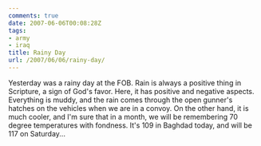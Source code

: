 ```yaml
---
comments: true
date: 2007-06-06T00:08:28Z
tags:
- army
- iraq
title: Rainy Day
url: /2007/06/06/rainy-day/
---
```


<p>Yesterday was a rainy day at the FOB. Rain is always a positive thing in Scripture, a sign of God's favor. Here, it has positive and negative aspects. Everything is muddy, and the rain comes through the open gunner's hatches on the vehicles when we are in a convoy. On the other hand, it is much cooler, and I'm sure that in a month, we will be remembering 70 degree temperatures with fondness. It's 109 in Baghdad today, and will be 117 on Saturday...</p>
